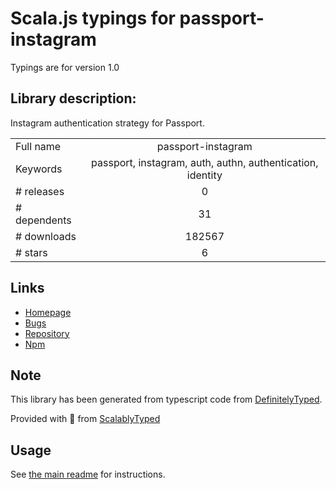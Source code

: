 
# Scala.js typings for passport-instagram

Typings are for version 1.0

## Library description:
Instagram authentication strategy for Passport.

|                    |                 |
| ------------------ | :-------------: |
| Full name          | passport-instagram |
| Keywords           | passport, instagram, auth, authn, authentication, identity |
| # releases         | 0 |
| # dependents       | 31 |
| # downloads        | 182567 |
| # stars            | 6 |

## Links
- [Homepage](https://github.com/jaredhanson/passport-instagram)
- [Bugs](http://github.com/jaredhanson/passport-instagram/issues)
- [Repository](https://github.com/jaredhanson/passport-instagram)
- [Npm](https://www.npmjs.com/package/passport-instagram)
    


## Note
This library has been generated from typescript code from [DefinitelyTyped](https://definitelytyped.org).

Provided with :purple_heart: from [ScalablyTyped](https://github.com/oyvindberg/ScalablyTyped)

## Usage
See [the main readme](../../readme.md) for instructions.


